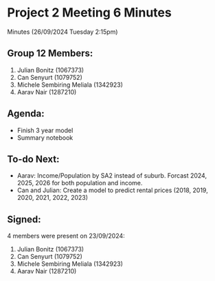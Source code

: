 # Project 2 Meeting 6 Minutes
Minutes (26/09/2024 Tuesday 2:15pm)

## Group 12 Members: 
1. Julian Bonitz (1067373)
2. Can Senyurt (1079752)
3. Michele Sembiring Meliala (1342923)
4. Aarav Nair (1287210)

## Agenda:
* Finish 3 year model
* Summary notebook

## To-do Next:
* Aarav: Income/Population by SA2 instead of suburb.  Forcast 2024, 2025, 2026 for both population and income.
* Can and Julian: Create a model to predict rental prices (2018, 2019, 2020, 2021, 2022, 2023)

## Signed: 
4 members were present on 23/09/2024:
1. Julian Bonitz (1067373)
2. Can Senyurt (1079752)
3. Michele Sembiring Meliala (1342923)
4. Aarav Nair (1287210)
